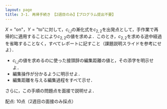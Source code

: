 ```yaml
---
layout: page
title: 3-1. 再帰手続き　【2週目のみ】【プログラム提出不要】
---
```


$X = \mbox{"on"}$，$Y = \mbox{"to"}$に対して，$c_{i,j}$の漸化式を$c_{2,2}$を出発点として，手作業で再帰的に適用することにより$c_{2,2}$の値を求めよ．このとき，$c_{2,2}$を求める途中経過を省略することなく，すべてレポートに記すこと（課題説明スライドを参考にせよ）．

+ $c_{i,j}$の値を求めるのに使った接頭辞の編集距離の値と，その添字を明示せよ．
+ 編集操作が分かるように明示せよ．
+ 編集距離を与える編集過程をすべて示せ．

さらに，この手順の問題点を面接で説明せよ．

配点: 10点（2週目の面接のみ採点）

